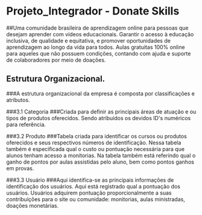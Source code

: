 # Projeto_Integrador - Donate Skills

##Uma comunidade brasileira de aprendizagem online para pessoas que desejam aprender com vídeos educacionais. Garantir o acesso à educação inclusiva, de qualidade e equitativa, e promover oportunidades de aprendizagem ao longo da vida para todos. Aulas gratuitas 100% online para aqueles que não possuem condições, 
contando com ajuda e suporte de colaboradores por meio de doações.

## Estrutura Organizacional.

###A estrutura organizacional da empresa é composta por classificações e atributos.

###3.1 Categoria
###Criada para definir as principais áreas de atuação e ou tipos de produtos oferecidos. 
   Sendo atribuídos os devidos ID's numéricos para referência.

###3.2 Produto
###Tabela criada para identificar os cursos ou produtos oferecidos e seus respectivos números de identificação.
   Nessa tabela também é especificada qual o custo ou pontuação necessária para que alunos tenham acesso a monitorias. Na tabela também está referindo qual o ganho de pontos por aulas assistidas pelo aluno, bem como pontos ganhos em provas.

###3.3 Usuário
###Aqui identifica-se as principais informações de identificação dos usuários.
   Aqui está registrado qual a pontuação dos usuários. 
   Usuários adquirem pontuação proporcionalmente a suas contribuições para o site ou comunidade: monitorias, aulas ministradas, doações monetárias.
